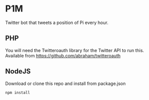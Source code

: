 # P1M
Twitter bot that tweets a position of Pi every hour.

## PHP

You will need the Twitteroauth library for the Twitter API to run this. Available from https://github.com/abraham/twitteroauth

## NodeJS

Download or clone this repo and install from package.json

```npm install```

